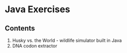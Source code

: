 # Java Exercises

## Contents
1. Husky vs. the World - wildlife simulator built in Java
2. DNA codon extractor
